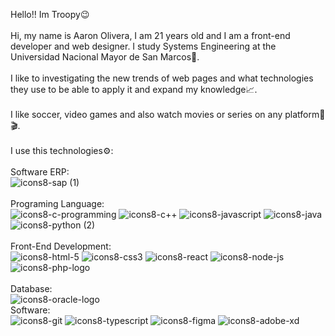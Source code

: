 Hello!!  Im Troopy😉
<br/><br/>
Hi, my name is Aaron Olivera, I am 21 years old and I am a front-end developer and web designer. I study Systems Engineering at the Universidad Nacional Mayor de San Marcos📖.<br/><br/> I like to investigating the new trends of web pages and what technologies they use to be able to apply it and expand my knowledge📈.<br/><br/>I like soccer, video games and also watch movies or series on any platform🍿🎬.<br/><br/>
I use this technologies⚙️:<br/><br>
Software ERP:<br/>
![icons8-sap (1)](https://user-images.githubusercontent.com/79943236/217707184-26579734-21e9-47f8-b9ef-afed62946e30.svg) <br/><br>
Programing Language:<br/>
![icons8-c-programming](https://user-images.githubusercontent.com/79943236/200708652-73ee45a2-9c0a-4d9d-a466-b63859bf54b7.svg)
![icons8-c++](https://user-images.githubusercontent.com/79943236/200708676-8b620694-ec26-45fe-acb4-dfe34defe591.svg)
![icons8-javascript](https://user-images.githubusercontent.com/79943236/200708690-95c37747-4d23-4e7c-8e55-33b6e4f03b1a.svg)
![icons8-java](https://user-images.githubusercontent.com/79943236/200708695-6bd9702e-6e3a-4c80-a7ec-eee799a70ff4.svg)
![icons8-python (2)](https://github.com/troopyux/TroopyUx/assets/79943236/44141127-30f2-4e1c-9240-c4dc5358ae34) <br><br>
Front-End Development: <br>
![icons8-html-5](https://user-images.githubusercontent.com/79943236/200708682-2a06fead-7020-4e3e-90da-a814675e1639.svg)
![icons8-css3](https://user-images.githubusercontent.com/79943236/200708687-077fc11d-8714-4027-8d87-354734b1db50.svg)
![icons8-react](https://user-images.githubusercontent.com/79943236/200708697-9f8c014c-3d54-4add-815a-a1e2a3f119f2.svg)
![icons8-node-js](https://user-images.githubusercontent.com/79943236/200708701-21f25dde-5524-423d-b964-a86290d9d7c8.svg)
![icons8-php-logo](https://user-images.githubusercontent.com/79943236/200708880-535be418-2a1f-4801-941f-4e1a2adcbda6.svg)<br><br>
Database: <br>
![icons8-oracle-logo](https://user-images.githubusercontent.com/79943236/200708705-df9d4c10-91c7-459c-811a-9c5b432b3591.svg)<br>
Software:<br>
![icons8-git](https://user-images.githubusercontent.com/79943236/200709172-271a379e-57f5-4fc6-a60a-a594fc22866e.svg)
![icons8-typescript](https://user-images.githubusercontent.com/79943236/200709175-735575f6-2686-491f-88e4-6bbd7462306a.svg)
![icons8-figma](https://user-images.githubusercontent.com/79943236/200708873-ad16a51c-e327-4d67-b951-519123c6f91d.svg)
![icons8-adobe-xd](https://user-images.githubusercontent.com/79943236/200708875-e90e1abe-491c-4aa5-ac8c-4510531eeb11.svg)
